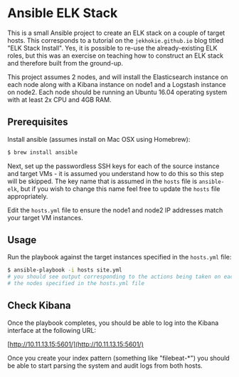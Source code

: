# Ansible ELK Stack

This is a small Ansible project to create an ELK stack on a couple of target hosts. This
corresponds to a tutorial on the `jekhokie.github.io` blog titled "ELK Stack Install".
Yes, it is possible to re-use the already-existing ELK roles, but this was an exercise on
teaching how to construct an ELK stack and therefore built from the ground-up.

This project assumes 2 nodes, and will install the Elasticsearch instance on each node
along with a Kibana instance on node1 and a Logstash instance on node2. Each node should
be running an Ubuntu 16.04 operating system with at least 2x CPU and 4GB RAM.

## Prerequisites

Install ansible (assumes install on Mac OSX using Homebrew):

```bash
$ brew install ansible
```

Next, set up the passwordless SSH keys for each of the source instance and target VMs - it is
assumed you understand how to do this so this step will be skipped. The key name that is
assumed in the `hosts` file is `ansible-elk`, but if you wish to change this name feel free
to update the `hosts` file appropriately.

Edit the `hosts.yml` file to ensure the node1 and node2 IP addresses match your target VM
instances.

## Usage

Run the playbook against the target instances specified in the `hosts.yml` file:

```bash
$ ansible-playbook -i hosts site.yml
# you should see output corresponding to the actions being taken on each of
# the nodes specified in the hosts.yml file
```

## Check Kibana

Once the playbook completes, you should be able to log into the Kibana interface at the
following URL:

[http://10.11.13.15:5601/](http://10.11.13.15:5601/)

Once you create your index pattern (something like "filebeat-*") you should be able to start
parsing the system and audit logs from both hosts.
